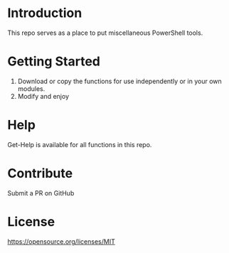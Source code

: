 # Introduction 
This repo serves as a place to put miscellaneous PowerShell tools. 

# Getting Started
1.	Download or copy the functions for use independently or in your own modules. 
2.  Modify and enjoy

# Help
Get-Help is available for all functions in this repo.

# Contribute
Submit a PR on GitHub

# License
https://opensource.org/licenses/MIT